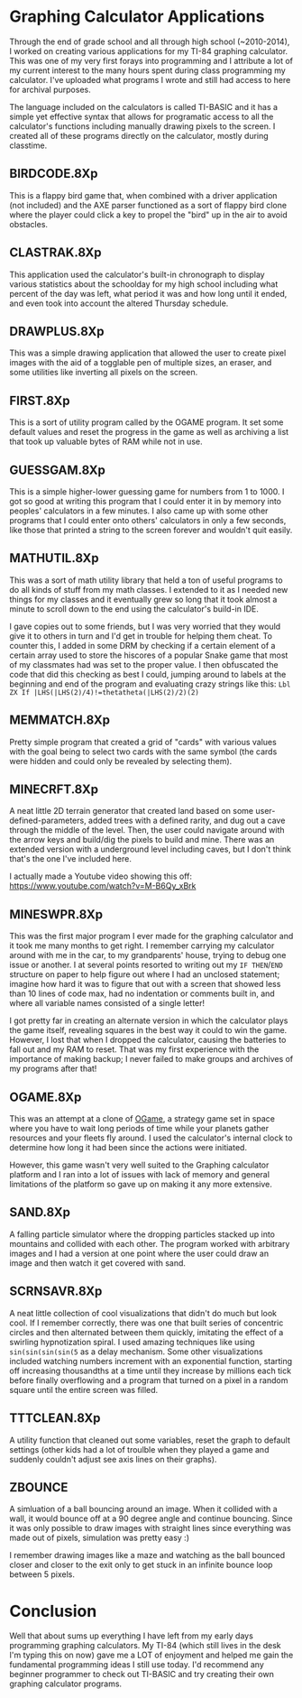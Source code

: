 # Graphing Calculator Applications
Through the end of grade school and all through high school (~2010-2014), I worked on creating various applications for my TI-84 graphing calculator.  This was one of my very first forays into programming and I attribute a lot of my current interest to the many hours spent during class programming my calculator.  I've uploaded what programs I wrote and still had access to here for archival purposes.

The language included on the calculators is called TI-BASIC and it has a simple yet effective syntax that allows for programatic access to all the calculator's functions including manually drawing pixels to the screen.  I created all of these programs directly on the calculator, mostly during classtime.

## BIRDCODE.8Xp
This is a flappy bird game that, when combined with a driver application (not included) and the AXE parser functioned as a sort of flappy bird clone where the player could click a key to propel the "bird" up in the air to avoid obstacles.

## CLASTRAK.8Xp
This application used the calculator's built-in chronograph to display various statistics about the schoolday for my high school including what percent of the day was left, what period it was and how long until it ended, and even took into account the altered Thursday schedule.

## DRAWPLUS.8Xp
This was a simple drawing application that allowed the user to create pixel images with the aid of a togglable pen of multiple sizes, an eraser, and some utilities like inverting all pixels on the screen.

## FIRST.8Xp
This is a sort of utility program called by the OGAME program.  It set some default values and reset the progress in the game as well as archiving a list that took up valuable bytes of RAM while not in use.

## GUESSGAM.8Xp
This is a simple higher-lower guessing game for numbers from 1 to 1000.  I got so good at writing this program that I could enter it in by memory into peoples' calculators in a few minutes.  I also came up with some other programs that I could enter onto others' calculators in only a few seconds, like those that printed a string to the screen forever and wouldn't quit easily.

## MATHUTIL.8Xp
This was a sort of math utility library that held a ton of useful programs to do all kinds of stuff from my math classes.  I extended to it as I needed new things for my classes and it eventually grew so long that it took almost a minute to scroll down to the end using the calculator's build-in IDE.

I gave copies out to some friends, but I was very worried that they would give it to others in turn and I'd get in trouble for helping them cheat.  To counter this, I added in some DRM by checking if a certain element of a certain array used to store the hiscores of a popular Snake game that most of my classmates had was set to the proper value.  I then obfuscated the code that did this checking as best I could, jumping around to labels at the beginning and end of the program and evaluating crazy strings like this: `Lbl ZX
If |LHS(|LHS(2)/4)!=thetatheta(|LHS(2)/2)(2)`

## MEMMATCH.8Xp
Pretty simple program that created a grid of "cards" with various values with the goal being to select two cards with the same symbol (the cards were hidden and could only be revealed by selecting them).

## MINECRFT.8Xp
A neat little 2D terrain generator that created land based on some user-defined-parameters, added trees with a defined rarity, and dug out a cave through the middle of the level.  Then, the user could navigate around with the arrow keys and build/dig the pixels to build and mine.  There was an extended version with a underground level including caves, but I don't think that's the one I've included here.

I actually made a Youtube video showing this off: https://www.youtube.com/watch?v=M-B6Qy_xBrk

## MINESWPR.8Xp
This was the first major program I ever made for the graphing calculator and it took me many months to get right.  I remember carrying my calculator around with me in the car, to my grandparents' house, trying to debug one issue or another.  I at several points resorted to writing out my `IF THEN`/`END` structure on paper to help figure out where I had an unclosed statement; imagine how hard it was to figure that out with a screen that showed less than 10 lines of code max, had no indentation or comments built in, and where all variable names consisted of a single letter!

I got pretty far in creating an alternate version in which the calculator plays the game itself, revealing squares in the best way it could to win the game.  However, I lost that when I dropped the calculator, causing the batteries to fall out and my RAM to reset.  That was my first experience with the importance of making backup; I never failed to make groups and archives of my programs after that!

## OGAME.8Xp
This was an attempt at a clone of [OGame](http://ogame.us/), a strategy game set in space where you have to wait long periods of time while your planets gather resources and your fleets fly around.  I used the calculator's internal clock to determine how long it had been since the actions were initiated.

However, this game wasn't very well suited to the Graphing calculator platform and I ran into a lot of issues with lack of memory and general limitations of the platform so gave up on making it any more extensive.

## SAND.8Xp
A falling particle simulator where the dropping particles stacked up into mountains and collided with each other.  The program worked with arbitrary images and I had a version at one point where the user could draw an image and then watch it get covered with sand.

## SCRNSAVR.8Xp
A neat little collection of cool visualizations that didn't do much but look cool.  If I remember correctly, there was one that built series of concentric circles and then alternated between them quickly, imitating the effect of a swirling hypnotization spiral.  I used amazing techniques like using `sin(sin(sin(sin(5` as a delay mechanism.  Some other visualizations included watching numbers increment with an exponential function, starting off increasing thousandths at a time until they increase by millions each tick before finally overflowing and a program that turned on a pixel in a random square until the entire screen was filled.

## TTTCLEAN.8Xp
A utility function that cleaned out some variables, reset the graph to default settings (other kids had a lot of troulble when they played a game and suddenly couldn't adjust see axis lines on their graphs).

## ZBOUNCE
A simluation of a ball bouncing around an image.  When it collided with a wall, it would bounce off at a 90 degree angle and continue bouncing.  Since it was only possible to draw images with straight lines since everything was made out of pixels, simulation was pretty easy :)

I remember drawing images like a maze and watching as the ball bounced closer and closer to the exit only to get stuck in an infinite bounce loop between 5 pixels.

# Conclusion
Well that about sums up everything I have left from my early days programming graphing calculators.  My TI-84 (which still lives in the desk I'm typing this on now) gave me a LOT of enjoyment and helped me gain the fundamental programming ideas I still use today.  I'd recommend any beginner programmer to check out TI-BASIC and try creating their own graphing calculator programs.
